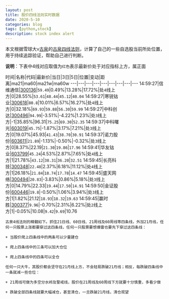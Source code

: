```yaml
---
layout: post
title: 股价四线法则实时数据
date: 2020-5-10
categories: blog
tags: [python,stock]
description: stock index alert
---
```



本文根据雪球大v[古泉](https://xueqiu.com/u/7148646888)的[古泉四线法则](https://xueqiu.com/7148646888/130498192)，计算了自己的一些自选股当前所处位置，用于持续追踪验证，帮助自己进行判断。

**说明**：下表中4线对应取值为`红色`表示最新价处于对应指标上方，属正面

时间|名称|代码|最新价|当日|3日|5日|位置|变动|距离|ma21|ma60|ma21w|ma60w
---|---|---|---|---|---|---|---|---
14:59:27|信维通信|[300136](https://xueqiu.com/S/SZ300136)|`59.49`|0.49%|13.28%|17.72%|处`4`线上方|0|28.55%|`53.61`|`48.44`|`45.12`|`40.04`
14:59:27|寒锐钴业|[300618](https://xueqiu.com/S/SZ300618)|`80.8`|10.01%|6.57%|16.27%|处`4`线上方|0|32.18%|`69.93`|`59.88`|`56.30`|`59.99`
14:59:27|中科创达|[300496](https://xueqiu.com/S/SZ300496)|`94.99`|-3.51%|-4.22%|1.23%|处`3`线上方|-1|35.85%|96.31|`75.25`|`69.30`|`52.35`
14:59:37|中科曙光|[603019](https://xueqiu.com/S/SH603019)|`45.75`|-1.87%|3.17%|7.21%|处`3`线上方|0|19.07%|45.93|`41.43`|`38.70`|`30.91`
14:59:37|诺力股份|[603611](https://xueqiu.com/S/SH603611)|`21.89`|-1.13%|-0.50%|-0.32%|处`3`线上方|0|8.37%|22.19|`21.30`|`19.86`|`17.96`
14:59:41|华友钴业|[603799](https://xueqiu.com/S/SH603799)|`45.24`|4.53%|2.87%|7.65%|处`4`线上方|1|21.78%|`43.12`|`38.31`|`36.20`|`32.51`
14:59:45|长亮科技|[300348](https://xueqiu.com/S/SZ300348)|`22.48`|2.37%|6.18%|11.12%|处`4`线上方|1|26.18%|`21.84`|`18.74`|`17.78`|`14.47`
14:59:45|盛天网络|[300494](https://xueqiu.com/S/SZ300494)|`20.83`|-3.83%|0.86%|5.18%|处`3`线上方|0|14.79%|22.33|`19.44`|`17.50`|`14.91`
14:59:50|金证股份|[600446](https://xueqiu.com/S/SH600446)|`19.8`|-0.50%|1.06%|3.94%|处`3`线上方|1|1.82%|21.12|`18.93`|`18.32`|`19.63`
14:59:45|赢时胜|[300377](https://xueqiu.com/S/SZ300377)|`9.96`|-0.70%|2.31%|6.22%|处`2`线上方|1|-0.05%|10.08|`9.42`|`9.69`|10.76

```
古泉4线法则的精髓如下。抓住21日线、60日线、21周线及60周线等四条线，外加21月线，任何一只股票上涨都要穿过这四条线，任何一只股票要想爆雷也要先下穿过这四条线：

+ 当股价爬上四条线中的两条可以少量建仓

+ 爬上四条线中的三条可以加大仓位

+ 爬上四条线中的四条可以全仓

任何一只大牛，其股价都会坚守在21月线上方，不会轻易跌破21月线；相反，每跌破四条线中一条就减一些仓位：

+ 21周线可做为多空分水岭及警戒线，股价在21周线及60周线下方就要十分慎重，多看少做

+ 跌破全部四条线就要大幅减仓，甚至清仓，一旦跌破21月线，清仓观望
```